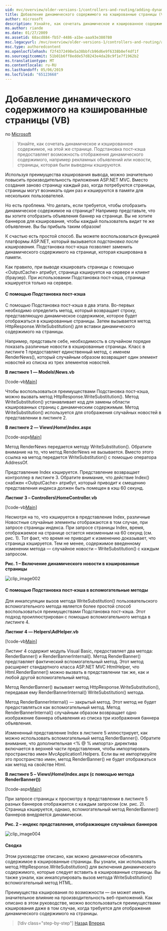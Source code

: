```yaml
---
uid: mvc/overview/older-versions-1/controllers-and-routing/adding-dynamic-content-to-a-cached-page-vb
title: Добавление динамического содержимого на кэшированные страницы (Visual Basic) | Документация Майкрософт
author: microsoft
description: Узнайте, как сочетать динамическое и кэшированное содержимое, на этой же странице. Подстановка пост-кэша позволяет отображать динамическое содержимое, например o объявления заголовка...
ms.author: riande
ms.date: 01/27/2009
ms.assetid: 68acd884-fb57-4486-a1be-aaa93e380780
msc.legacyurl: /mvc/overview/older-versions-1/controllers-and-routing/adding-dynamic-content-to-a-cached-page-vb
msc.type: authoredcontent
ms.openlocfilehash: f2f4372498e5a38bbfcb96d6e9f6338b0ef4df1f
ms.sourcegitcommit: 51b01b6ff8edde57d8243e4da28c9f1e7f1962b2
ms.translationtype: MT
ms.contentlocale: ru-RU
ms.lasthandoff: 05/06/2019
ms.locfileid: "65123668"
---
```

# <a name="adding-dynamic-content-to-a-cached-page-vb"></a>Добавление динамического содержимого на кэшированные страницы (VB)

по [Microsoft](https://github.com/microsoft)

> Узнайте, как сочетать динамическое и кэшированное содержимое, на этой же странице. Подстановка пост-кэша предоставляет возможность отображения динамического содержимого, например рекламных объявлений или новости, страницы, которая были выведены кэшируются.

Используя преимущества кэширования вывода, можно значительно повысить производительность приложения ASP.NET MVC. Вместо создания заново страницу каждый раз, когда потребуются страницы, страницы могут возникать один раз и кэшируются в памяти для нескольких пользователей.

Но есть проблема. Что делать, если требуется, чтобы отобразить динамическое содержимое на странице? Например представьте, что вы хотите отобразить объявления баннер на странице. Вы не хотите баннеров для кэширования, чтобы каждый пользователь видит те же объявление. Вы бы прибыль таким образом!

К счастью есть простой способ. Вы можете воспользоваться функцией платформы ASP.NET, который вызывается *подстановка после кэширования*. Подстановка пост-кэша позволяет заменить динамического содержимого на странице, которая кэширована в памяти.

Как правило, при выводе кэшировать страницы с помощью &lt;OutputCache&gt; атрибут, страница кэшируется на сервере и клиент (браузер). При использовании Подстановка пост-кэша, страница кэшируется только на сервере.

#### <a name="using-post-cache-substitution"></a>С помощью Подстановка пост-кэша

С помощью Подстановка пост-кэша в два этапа. Во-первых необходимо определить метод, который возвращает строку, представляющую динамическое содержимое, которое будет отображаться в кэшированные страницы. Затем вызывается метод HttpResponse.WriteSubstitution() для вставки динамического содержимого на страницы.

Например, представьте себе, необходимость в случайном порядке показать различные новости в кэшированные страницы. Класс в листинге 1 предоставляет единственный метод, с именем RenderNews(), который случайным образом возвращает один элемент новостей из списка из трех элементов новостей.

**В листинге 1 — Models\News.vb**

[!code-vb[Main](adding-dynamic-content-to-a-cached-page-vb/samples/sample1.vb)]

Чтобы воспользоваться преимуществами Подстановка пост-кэша, можно вызвать метод HttpResponse.WriteSubstitution(). Метод WriteSubstitution() устанавливает код для замены области кэшированных страниц с динамическим содержимым. Метод WriteSubstitution() используется для отображения случайных новостей в представлении в листинге 2.

**В листинге 2 — Views\Home\Index.aspx**

[!code-aspx[Main](adding-dynamic-content-to-a-cached-page-vb/samples/sample2.aspx)]

Метод RenderNews передается методу WriteSubstitution(). Обратите внимание на то, что метод RenderNews не вызывается. Вместо этого ссылка на метод передается WriteSubstitution() с помощью оператора AddressOf.

Представление Index кэшируется. Представление возвращает контроллер в листинге 3. Обратите внимание, что действие Index() снабжен &lt;OutputCache&gt; атрибут, который приводит к смещению представления индекса должен быть помещен в кэш 60 секунд.

**Листинг 3 – Controllers\HomeController.vb**

[!code-vb[Main](adding-dynamic-content-to-a-cached-page-vb/samples/sample3.vb)]

Несмотря на то, что кэшируется в представление Index, различные Новостные случайные элементы отображаются в том случае, при запросе страницы индекса. При запросе страницы Index, время, отображаемое на странице остается неизменным на 60 секунд (см. рис. 1). Тот факт, что время не приводит к изменению доказывает, что страница кэшируется. Тем не менее, содержимое введенному изменении метода — случайное новости – WriteSubstitution() с каждым запросом.

**Рис. 1 – Включение динамического новости в кэшированные страницы**

![clip_image002](adding-dynamic-content-to-a-cached-page-vb/_static/image1.jpg)

#### <a name="using-post-cache-substitution-in-helper-methods"></a>С помощью Подстановка пост-кэша в вспомогательные методы

Для инкапсуляции вызов метода WriteSubstitution() пользовательского вспомогательного метода является более простой способ воспользоваться преимуществами Подстановка пост-кэша. Этот подход проиллюстрирован с помощью вспомогательного метода в листинге 4.

**Листинг 4 — Helpers\AdHelper.vb**

[!code-vb[Main](adding-dynamic-content-to-a-cached-page-vb/samples/sample4.vb)]

Листинг 4 содержит модуль Visual Basic, предоставляет два метода: RenderBanner() и RenderBannerInternal(). Метод RenderBanner() представляет фактический вспомогательный метод. Этот метод расширяет стандартного класса ASP.NET MVC HtmlHelper, что Html.RenderBanner() можно вызвать в представлении так же, как и любой другой вспомогательный метод.

Метод RenderBanner() вызывает метод HttpResponse.WriteSubstitution(), передавая ему RenderBannerInternal() WriteSubstitution() метода.

Метод RenderBannerInternal() — закрытый метод. Этот метод не будет предоставляться как вспомогательный метод. Метод RenderBannerInternal() случайным образом возвращает одно изображение баннера объявления из списка три изображения баннера объявления.

Измененный представление Index в листинге 5 иллюстрирует, как можно использовать вспомогательный метод RenderBanner(). Обратите внимание, что дополнительная &lt;% @ % импорта&gt; директива включается в верхней части представления, чтобы импортировать пространство имен MvcApplication1.Helpers. Если вы не импортируйте это пространство имен, метод RenderBanner() не будет отображаться как метод на свойстве Html.

**В листинге 5 – Views\Home\Index.aspx (с помощью метода RenderBanner())**

[!code-aspx[Main](adding-dynamic-content-to-a-cached-page-vb/samples/sample5.aspx)]

При запросе страницы к просмотру в представлении в листинге 5 разных баннеров отображается с каждым запросом (см. рис. 2). Страница кэшируется, однако, вспомогательный метод RenderBanner() баннеров внедряется динамически.

**Рис. 2 – индекс представления, отображающее случайных баннеров**

![clip_image004](adding-dynamic-content-to-a-cached-page-vb/_static/image2.jpg)

#### <a name="summary"></a>Сводка

Этом руководстве описано, как можно динамически обновлять содержимое в кэшированные страницы. Вы узнали, как использовать метод HttpResponse.WriteSubstitution() для включения динамического содержимого, которые следует вставить в кэшированные страницы. Вы также узнали, как инкапсулировать вызов метода WriteSubstitution() вспомогательный метод HTML.

Преимущества кэширования по возможности — он может иметь значительное влияние на производительность веб-приложений. Как описано в этом руководстве, можно воспользоваться преимуществами кэширования даже в том случае, когда требуется для отображения динамического содержимого на страницы.

> [!div class="step-by-step"]
> [Назад](improving-performance-with-output-caching-vb.md)
> [Вперед](creating-a-controller-vb.md)
